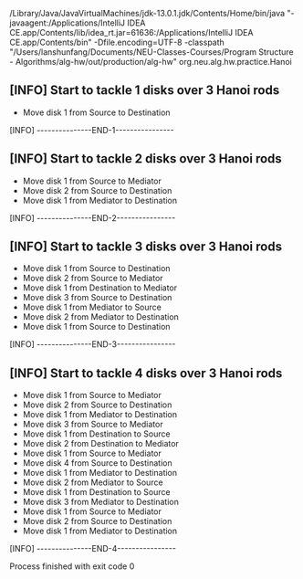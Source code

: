 /Library/Java/JavaVirtualMachines/jdk-13.0.1.jdk/Contents/Home/bin/java "-javaagent:/Applications/IntelliJ IDEA CE.app/Contents/lib/idea_rt.jar=61636:/Applications/IntelliJ IDEA CE.app/Contents/bin" -Dfile.encoding=UTF-8 -classpath "/Users/lanshunfang/Documents/NEU-Classes-Courses/Program Structure - Algorithms/alg-hw/out/production/alg-hw" org.neu.alg.hw.practice.Hanoi
## [INFO] Start to tackle 1 disks over 3 Hanoi rods
* Move disk 1 from Source to Destination

[INFO] ---------------END-1----------------

## [INFO] Start to tackle 2 disks over 3 Hanoi rods
* Move disk 1 from Source to Mediator
* Move disk 2 from Source to Destination
* Move disk 1 from Mediator to Destination

[INFO] ---------------END-2----------------

## [INFO] Start to tackle 3 disks over 3 Hanoi rods
* Move disk 1 from Source to Destination
* Move disk 2 from Source to Mediator
* Move disk 1 from Destination to Mediator
* Move disk 3 from Source to Destination
* Move disk 1 from Mediator to Source
* Move disk 2 from Mediator to Destination
* Move disk 1 from Source to Destination

[INFO] ---------------END-3----------------

## [INFO] Start to tackle 4 disks over 3 Hanoi rods
* Move disk 1 from Source to Mediator
* Move disk 2 from Source to Destination
* Move disk 1 from Mediator to Destination
* Move disk 3 from Source to Mediator
* Move disk 1 from Destination to Source
* Move disk 2 from Destination to Mediator
* Move disk 1 from Source to Mediator
* Move disk 4 from Source to Destination
* Move disk 1 from Mediator to Destination
* Move disk 2 from Mediator to Source
* Move disk 1 from Destination to Source
* Move disk 3 from Mediator to Destination
* Move disk 1 from Source to Mediator
* Move disk 2 from Source to Destination
* Move disk 1 from Mediator to Destination

[INFO] ---------------END-4----------------


Process finished with exit code 0
